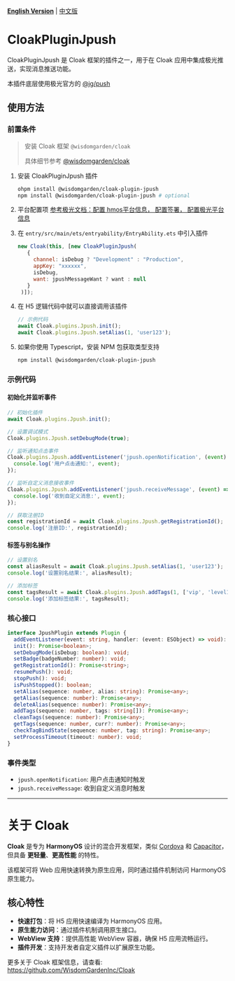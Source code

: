 [**English Version**](./README-EN.md) | [中文版](./README.md)

# CloakPluginJpush

CloakPluginJpush 是 Cloak 框架的插件之一，用于在 Cloak 应用中集成极光推送，实现消息推送功能。

本插件底层使用极光官方的 [@jg/push](https://ohpm.openharmony.cn/#/cn/detail/@jg%2Fpush)

## 使用方法

### 前置条件

> 安装 Cloak 框架 `@wisdomgarden/cloak`
>
> 具体细节参考 [@wisdomgarden/cloak](https://ohpm.openharmony.cn/#/cn/detail/@wisdomgarden%2Fcloak)

1. 安装 CloakPluginJpush 插件
   ```bash
   ohpm install @wisdomgarden/cloak-plugin-jpush
   npm install @wisdomgarden/cloak-plugin-jpush # optional
   ```

2. 平台配置项
   [参考极光文档：配置 hmos平台信息， 配置签署， 配置极光平台信息](https://docs.jiguang.cn/jpush/client/HarmonyOS/hmos_guide#%E9%9B%86%E6%88%90%E6%96%B9%E5%BC%8F)
   
3. 在 `entry/src/main/ets/entryability/EntryAbility.ets` 中引入插件
   ```javascript
   new Cloak(this, [new CloakPluginJpush(
      {
        channel: isDebug ? "Development" : "Production",
        appKey: "xxxxxx",
        isDebug,
        want: jpushMessageWant ? want : null
      }
    )]);
   ```

4. 在 H5 逻辑代码中就可以直接调用该插件
    ```javascript
    // 示例代码
    await Cloak.plugins.Jpush.init();
    await Cloak.plugins.Jpush.setAlias(1, 'user123');
    ```

5. 如果你使用 Typescript，安装 NPM 包获取类型支持   
   ```bash
   npm install @wisdomgarden/cloak-plugin-jpush
   ```

### 示例代码

#### 初始化并监听事件

```javascript
// 初始化插件
await Cloak.plugins.Jpush.init();

// 设置调试模式
Cloak.plugins.Jpush.setDebugMode(true);

// 监听通知点击事件
Cloak.plugins.Jpush.addEventListener('jpush.openNotification', (event) => {
  console.log('用户点击通知:', event);
});

// 监听自定义消息接收事件
Cloak.plugins.Jpush.addEventListener('jpush.receiveMessage', (event) => {
  console.log('收到自定义消息:', event);
});

// 获取注册ID
const registrationId = await Cloak.plugins.Jpush.getRegistrationId();
console.log('注册ID:', registrationId);
```

#### 标签与别名操作

```javascript
// 设置别名
const aliasResult = await Cloak.plugins.Jpush.setAlias(1, 'user123');
console.log('设置别名结果:', aliasResult);

// 添加标签
const tagsResult = await Cloak.plugins.Jpush.addTags(1, ['vip', 'level1']);
console.log('添加标签结果:', tagsResult);
```

### 核心接口

```typescript
interface JpushPlugin extends Plugin {
  addEventListener(event: string, handler: (event: ESObject) => void): string;
  init(): Promise<boolean>;
  setDebugMode(isDebug: boolean): void;
  setBadge(badgeNumber: number): void;
  getRegistrationId(): Promise<string>;
  resumePush(): void;
  stopPush(): void;
  isPushStopped(): boolean;
  setAlias(sequence: number, alias: string): Promise<any>;
  getAlias(sequence: number): Promise<any>;
  deleteAlias(sequence: number): Promise<any>;
  addTags(sequence: number, tags: string[]): Promise<any>;
  cleanTags(sequence: number): Promise<any>;
  getTags(sequence: number, curr?: number): Promise<any>;
  checkTagBindState(sequence: number, tag: string): Promise<any>;
  setProcessTimeout(timeout: number): void;
}
```

### 事件类型

- `jpush.openNotification`: 用户点击通知时触发
- `jpush.receiveMessage`: 收到自定义消息时触发

---

# 关于 **Cloak**

**Cloak** 是专为 **HarmonyOS** 设计的混合开发框架，类似 [Cordova](https://cordova.apache.org/) 和 [Capacitor](https://capacitorjs.com/)，但具备 **更轻量**、**更高性能** 的特性。

该框架可将 Web 应用快速转换为原生应用，同时通过插件机制访问 HarmonyOS 原生能力。


## 核心特性

- **快速打包**：将 H5 应用快速编译为 HarmonyOS 应用。
- **原生能力访问**：通过插件机制调用原生接口。
- **WebView 支持**：提供高性能 WebView 容器，确保 H5 应用流畅运行。
- **插件开发**：支持开发者自定义插件以扩展原生功能。

更多关于 Cloak 框架信息，请查看: https://github.com/WisdomGardenInc/Cloak